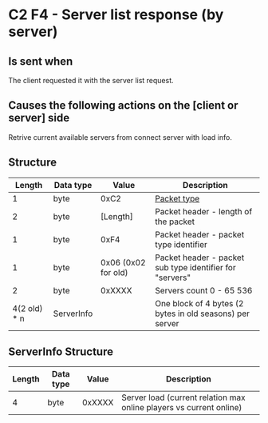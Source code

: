 # С2 F4 - Server list response (by server) #

## Is sent when ##

The client requested it with the server list request.

## Causes the following actions on the [client or server] side ##

Retrive current available servers from connect server with load info.

## Structure ##

|  Length  | Data type | Value | Description |
|----------|---------|-------------|---------|
| 1 | byte | 0xC2   | [Packet type](PacketTypes.md) |
| 2 | byte | [Length] | Packet header - length of the packet |
| 1 | byte | 0xF4   | Packet header - packet type identifier |
| 1 | byte | 0x06 (0x02 for old)   | Packet header - packet sub type identifier for "servers" |
| 2 | byte | 0xXXXX   | Servers count 0 - 65 536 |
| 4(2 old) * n | ServerInfo |  | One block of 4 bytes (2 bytes in old seasons) per server |

## ServerInfo Structure ##
|  Length  | Data type | Value | Description |
|----------|---------|-------------|---------|
| 4 | byte | 0xXXXX   | Server load (current relation max online players vs current online) |

